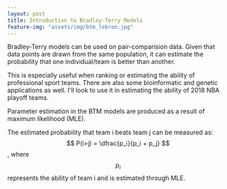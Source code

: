 ```yaml
---
layout: post
title: Introduction to Bradley-Terry Models
feature-img: "assets/img/btm_lebron.jpg"
---
```


Bradley-Terry models can be used on pair-comparision data. Given that data points are drawn from the same population, it can estimate the probability that one individual/team is better than another.

This is especially useful when ranking or estimating the ability of professional sport teams. There are also some bioinformatic and genetic applications as well. I'll look to use it in estimating the ability of 2018 NBA playoff teams.  

Parameter estimation in the BTM models are produced as a result of maximum likelihood (MLE).

The estimated probability that team i beats team j can be measured as:   
        $$ P(i>j) = \dfrac{p_i}{p_i + p_j} $$, where $$p_i$$ represents the ability of team i and is estimated through MLE.
